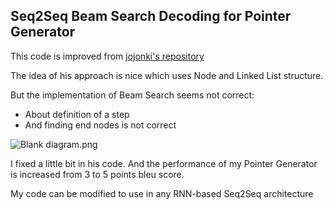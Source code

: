 ## Seq2Seq Beam Search Decoding for Pointer Generator 

This code is improved from [jojonki's repository](https://github.com/jojonki/BeamSearch/tree/master) 

The idea of his approach is nice which uses Node and Linked List structure. 

But the implementation of Beam Search seems not correct: 
- About definition of a step 
- And finding end nodes is not correct 

![Blank diagram.png]([..%2F..%2F..%2FDownloads%2FBlank%20diagram.png](https://ibb.co/sW0Gnj2))

I fixed a little bit in his code. And the performance of my Pointer Generator is increased from 3 to 5 points bleu score.

My code can be modified to use in any RNN-based Seq2Seq architecture 
